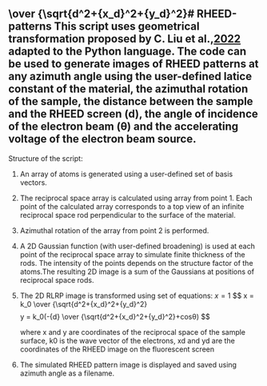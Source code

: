 \over {\sqrt{d^2+{x_d}^2+{y_d}^2}# RHEED-patterns
This script uses geometrical transformation proposed by C. Liu et al.,[2022](https://doi.org/10.1116/6.0001899) adapted to the Python language.
The code can be used to generate images of RHEED patterns at any azimuth angle using the user-defined latice constant of the material, the azimuthal rotation of the sample, the distance between the sample and the RHEED screen (d), the angle of incidence of the electron beam (θ) and the accelerating voltage of the electron beam source.
---
Structure of the script:
1. An array of atoms is generated using a user-defined set of basis vectors.
2. The reciprocal space array is calculated using array from point 1.
   Each point of the calculated array corresponds to a top view of an infinite reciprocal space rod perpendicular to the surface of the material.
3. Azimuthal rotation of the array from point 2 is performed.
4. A 2D Gaussian function (with user-defined broadening) is used at each point of the reciprocal space array to simulate finite thickness of the rods.
   The intensity of the points depends on the structure factor of the atoms.The resulting 2D image is a sum of the Gaussians at positions of reciprocal space rods.
5. The 2D RLRP image is transformed using set of equations: $x=1$
   $$ x = k_0 \over {\sqrt{d^2+{x_d}^2+{y_d}^2} $$
   $$ y = k_0(-{d} \over {\sqrt{d^2+{x_d}^2+{y_d}^2}+cosθ) $$

   where x and y are coordinates of the reciprocal space of the sample surface, k0 is the wave vector of the electrons, xd and yd are the coordinates of the RHEED image on the fluorescent screen
7. The simulated RHEED pattern image is displayed and saved using azimuth angle as a filename.
